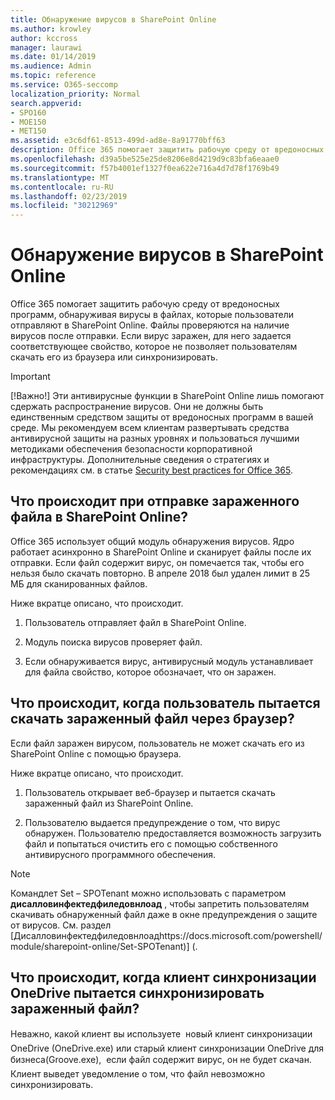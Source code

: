 ```yaml
---
title: Обнаружение вирусов в SharePoint Online
ms.author: krowley
author: kccross
manager: laurawi
ms.date: 01/14/2019
ms.audience: Admin
ms.topic: reference
ms.service: O365-seccomp
localization_priority: Normal
search.appverid:
- SPO160
- MOE150
- MET150
ms.assetid: e3c6df61-8513-499d-ad8e-8a91770bff63
description: Office 365 помогает защитить рабочую среду от вредоносных программ, обнаруживая вирусы в файлах, которые пользователи отправляют в SharePoint Online. Файлы проверяются на наличие вирусов после отправки. Если вирус заражен, для него задается соответствующее свойство, которое не позволяет пользователям скачать его из браузера или синхронизировать.
ms.openlocfilehash: d39a5be525e25de8206e8d4219d9c83bfa6eaae0
ms.sourcegitcommit: f57b4001ef1327f0ea622e716a4d7d78f1769b49
ms.translationtype: MT
ms.contentlocale: ru-RU
ms.lasthandoff: 02/23/2019
ms.locfileid: "30212969"
---
```

# <a name="virus-detection-in-sharepoint-online"></a>Обнаружение вирусов в SharePoint Online

Office 365 помогает защитить рабочую среду от вредоносных программ, обнаруживая вирусы в файлах, которые пользователи отправляют в SharePoint Online. Файлы проверяются на наличие вирусов после отправки. Если вирус заражен, для него задается соответствующее свойство, которое не позволяет пользователям скачать его из браузера или синхронизировать.
  
> [!IMPORTANT]
> [!Важно!] Эти антивирусные функции в SharePoint Online лишь помогают сдержать распространение вирусов. Они не должны быть единственным средством защиты от вредоносных программ в вашей среде. Мы рекомендуем всем клиентам развертывать средства антивирусной защиты на разных уровнях и пользоваться лучшими методиками обеспечения безопасности корпоративной инфраструктуры. Дополнительные сведения о стратегиях и рекомендациях см. в статье [Security best practices for Office 365](security-best-practices.md). 
  
## <a name="what-happens-when-an-infected-file-is-uploaded-to-sharepoint-online"></a>Что происходит при отправке зараженного файла в SharePoint Online?

Office 365 использует общий модуль обнаружения вирусов. Ядро работает асинхронно в SharePoint Online и сканирует файлы после их отправки. Если файл содержит вирус, он помечается так, чтобы его нельзя было скачать повторно. В апреле 2018 был удален лимит в 25 МБ для сканированных файлов.
  
Ниже вкратце описано, что происходит.
  
1. Пользователь отправляет файл в SharePoint Online.
    
2. Модуль поиска вирусов проверяет файл.
    
3. Если обнаруживается вирус, антивирусный модуль устанавливает для файла свойство, которое обозначает, что он заражен.
    
## <a name="what-happens-when-a-user-tries-to-download-an-infected-file-by-using-the-browser"></a>Что происходит, когда пользователь пытается скачать зараженный файл через браузер?

Если файл заражен вирусом, пользователь не может скачать его из SharePoint Online с помощью браузера.
  
Ниже вкратце описано, что происходит.
  
1. Пользователь открывает веб-браузер и пытается скачать зараженный файл из SharePoint Online.
    
2. Пользователю выдается предупреждение о том, что вирус обнаружен. Пользователю предоставляется возможность загрузить файл и попытаться очистить его с помощью собственного антивирусного программного обеспечения.

> [!NOTE]
> Командлет Set – SPOTenant можно использовать с параметром **дисалловинфектедфиледовнлоад** , чтобы запретить пользователям скачивать обнаруженный файл даже в окне предупреждения о защите от вирусов. См. раздел [Дисалловинфектедфиледовнлоадhttps://docs.microsoft.com/powershell/module/sharepoint-online/Set-SPOTenant)] (.
    
## <a name="what-happens-when-the-onedrive-sync-client-tries-to-sync-an-infected-file"></a>Что происходит, когда клиент синхронизации OneDrive пытается синхронизировать зараженный файл?

Неважно, какой клиент вы используете  новый клиент синхронизации OneDrive (OneDrive.exe) или старый клиент синхронизации OneDrive для бизнеса(Groove.exe),  если файл содержит вирус, он не будет скачан. Клиент выведет уведомление о том, что файл невозможно синхронизировать.
  

